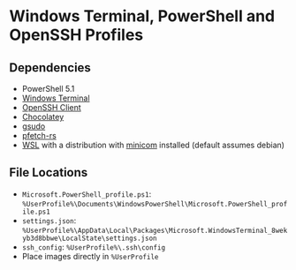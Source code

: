 # Windows Terminal, PowerShell and OpenSSH Profiles
## Dependencies
- PowerShell 5.1
- [Windows Terminal](https://aka.ms/terminal)
- [OpenSSH Client](https://learn.microsoft.com/en-us/windows-server/administration/openssh/openssh_install_firstuse?tabs=gui#tabpanel_1_gui)
- [Chocolatey](https://chocolatey.org)
- [gsudo](https://github.com/gerardog/gsudo)
- [pfetch-rs](https://github.com/Gobidev/pfetch-rs)
- [WSL](https://learn.microsoft.com/en-us/windows/wsl/install) with a distribution with [minicom](https://salsa.debian.org/minicom-team/minicom) installed (default assumes debian)

## File Locations
- `Microsoft.PowerShell_profile.ps1`: `%UserProfile%\Documents\WindowsPowerShell\Microsoft.PowerShell_profile.ps1`
- `settings.json`: `%UserProfile%\AppData\Local\Packages\Microsoft.WindowsTerminal_8wekyb3d8bbwe\LocalState\settings.json`
- `ssh_config`: `%UserProfile%\.ssh\config`
- Place images directly in `%UserProfile`